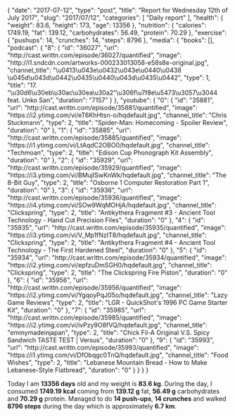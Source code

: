 {
    "date": "2017-07-12",
    "type": "post",
    "title": "Report for Wednesday 12th of July 2017",
    "slug": "2017\/07\/12",
    "categories": [
        "Daily report"
    ],
    "health": {
        "weight": 83.6,
        "height": 173,
        "age": 13356
    },
    "nutrition": {
        "calories": 1749.19,
        "fat": 139.12,
        "carbohydrates": 56.49,
        "protein": 70.29
    },
    "exercise": {
        "pushups": 14,
        "crunches": 14,
        "steps": 8796
    },
    "media": {
        "books": [],
        "podcast": {
            "8": {
                "id": "36027",
                "url": "http:\/\/cast.writtn.com\/episode\/36027\/quantified",
                "image": "http:\/\/i1.sndcdn.com\/artworks-000233013058-e58s8e-original.jpg",
                "channel_title": "\u0413\u043e\u0432\u043e\u0440\u0438 \u045d\u043d\u0442\u0435\u0440\u043d\u0435\u0442",
                "type": 1,
                "title": "17. \"\u30d6\u30eb\u30ac\u30ea\u30a2\"\u306f\u7f8e\u5473\u3057\u3044 feat. Unko San",
                "duration": "7157"
            }
        },
        "youtube": {
            "0": {
                "id": "35881",
                "url": "http:\/\/cast.writtn.com\/episode\/35881\/quantified",
                "image": "https:\/\/i2.ytimg.com\/vi\/eT6KhHtsn-o\/hqdefault.jpg",
                "channel_title": "Chris Stuckmann",
                "type": 2,
                "title": "Spider-Man: Homecoming - Spoiler Review",
                "duration": "0"
            },
            "1": {
                "id": "35885",
                "url": "http:\/\/cast.writtn.com\/episode\/35885\/quantified",
                "image": "https:\/\/i1.ytimg.com\/vi\/LtAqdC2OBO0\/hqdefault.jpg",
                "channel_title": "Techmoan",
                "type": 2,
                "title": "Edison Cup Phonograph Kit Assembly",
                "duration": "0"
            },
            "2": {
                "id": "35929",
                "url": "http:\/\/cast.writtn.com\/episode\/35929\/quantified",
                "image": "https:\/\/i3.ytimg.com\/vi\/BMujISwKnWk\/hqdefault.jpg",
                "channel_title": "The 8-Bit Guy",
                "type": 2,
                "title": "Osborne 1 Computer Restoration Part 1",
                "duration": "0"
            },
            "3": {
                "id": "35936",
                "url": "http:\/\/cast.writtn.com\/episode\/35936\/quantified",
                "image": "https:\/\/i4.ytimg.com\/vi\/SOw9WqMOHjA\/hqdefault.jpg",
                "channel_title": "Clickspring",
                "type": 2,
                "title": "Antikythera Fragment #3 - Ancient Tool Technology - Hand Cut Precision Files",
                "duration": "0"
            },
            "4": {
                "id": "35935",
                "url": "http:\/\/cast.writtn.com\/episode\/35935\/quantified",
                "image": "https:\/\/i3.ytimg.com\/vi\/V_Mp1fNzIT8\/hqdefault.jpg",
                "channel_title": "Clickspring",
                "type": 2,
                "title": "Antikythera Fragment #4 - Ancient Tool Technology - The First Hardened Steel",
                "duration": "0"
            },
            "5": {
                "id": "35934",
                "url": "http:\/\/cast.writtn.com\/episode\/35934\/quantified",
                "image": "https:\/\/i2.ytimg.com\/vi\/epfzuDmSGH0\/hqdefault.jpg",
                "channel_title": "Clickspring",
                "type": 2,
                "title": "The Clickspring Fire Piston",
                "duration": "0"
            },
            "6": {
                "id": "35956",
                "url": "http:\/\/cast.writtn.com\/episode\/35956\/quantified",
                "image": "https:\/\/i2.ytimg.com\/vi\/YgqoyPqJ05o\/hqdefault.jpg",
                "channel_title": "Lazy Game Reviews",
                "type": 2,
                "title": "LGR - QuickShot's 1996 PC Game Starter Kit",
                "duration": "0"
            },
            "7": {
                "id": "35985",
                "url": "http:\/\/cast.writtn.com\/episode\/35985\/quantified",
                "image": "https:\/\/i2.ytimg.com\/vi\/ivPzy9O8fVQ\/hqdefault.jpg",
                "channel_title": "emmymadeinjapan",
                "type": 2,
                "title": "Chick Fil-A Original V.S. Spicy Sandwich TASTE TEST | Versus",
                "duration": "0"
            },
            "9": {
                "id": "35993",
                "url": "http:\/\/cast.writtn.com\/episode\/35993\/quantified",
                "image": "https:\/\/i1.ytimg.com\/vi\/DfObqgc0TnQ\/hqdefault.jpg",
                "channel_title": "Food Wishes",
                "type": 2,
                "title": "Lebanese Mountain Bread - How to Make Lebanese-Style Flatbread",
                "duration": "0"
            }
        }
    }
}

Today I am <strong>13356 days</strong> old and my weight is <strong>83.6 kg</strong>. During the day, I consumed <strong>1749.19 kcal</strong> coming from <strong>139.12 g</strong> fat, <strong>56.49 g</strong> carbohydrates and <strong>70.29 g</strong> protein. Managed to do <strong>14 push-ups</strong>, <strong>14 crunches</strong> and walked <strong>8796 steps</strong> during the day which is approximately <strong>6.7 km</strong>.